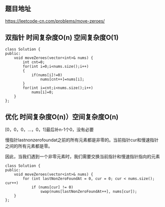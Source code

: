 ## 题目地址
https://leetcode-cn.com/problems/move-zeroes/

## 双指针 时间复杂度O(n) 空间复杂度O(1)


```
class Solution {
public:
    void moveZeroes(vector<int>& nums) {
        int cnt=0;
        for(int i=0;i<nums.size();i++)
        {
            if(nums[i]!=0)
                nums[cnt++]=nums[i];
        }
        for(int i=cnt;i<nums.size();i++)
            nums[i]=0;
    }
};
```

## 优化 时间复杂度O(n)）空间复杂度O(n)
[0，0，0，…，0，1]最后补n-1个0，没有必要

慢指针lastnonzerofoundat之前的所有元素都是非零的。当前指针cur和慢速指针之间的所有元素都是零。

因此，当我们遇到一个非零元素时，我们需要交换当前指针和慢速指针指向的元素
```
class Solution {
public:
    void moveZeroes(vector<int>& nums) {
        for (int lastNonZeroFoundAt = 0, cur = 0; cur < nums.size(); cur++) 
            if (nums[cur] != 0) 
                swap(nums[lastNonZeroFoundAt++], nums[cur]);
    }
};
```
